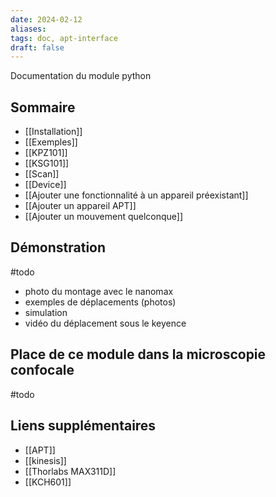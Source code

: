 ```yaml
---
date: 2024-02-12
aliases: 
tags: doc, apt-interface
draft: false
---
```


Documentation du module python

## Sommaire

- [[Installation]]
- [[Exemples]]
- [[KPZ101]]
- [[KSG101]]
- [[Scan]]
- [[Device]]
- [[Ajouter une fonctionnalité à un appareil préexistant]]
- [[Ajouter un appareil APT]]
- [[Ajouter un mouvement quelconque]]


## Démonstration

#todo 
- photo du montage avec le nanomax
- exemples de déplacements (photos)
- simulation
- vidéo du déplacement sous le keyence

## Place de ce module dans la microscopie confocale
#todo

## Liens supplémentaires
- [[APT]]
- [[kinesis]]
- [[Thorlabs MAX311D]]
- [[KCH601]]
